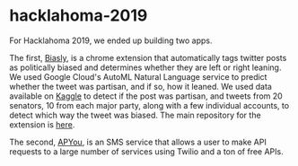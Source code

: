 # hacklahoma-2019

For Hacklahoma 2019, we ended up building two apps. 

The first, [Biasly](http://biasly.org/), is a chrome extension that automatically tags
twitter posts as politically biased and determines whether they are left or right leaning.
We used Google Cloud's AutoML Natural Language service to predict whether the tweet
was partisan, and if so, how it leaned. We used data available on 
[Kaggle](https://www.kaggle.com/crowdflower/political-social-media-posts) to detect
if the post was partisan, and tweets from 20 senators, 10 from each major party, along with
a few individual accounts, to detect which way the tweet was biased. The main repository for
the extension is [here](https://github.com/Kthulu120/chrome-extension-webpack-boilerplate).

The second, [APYou](apyou.net), is an SMS service that allows a user to make API requests to a large number
of services using Twilio and a ton of free APIs.
